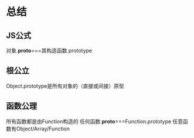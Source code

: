 # 总结
## JS公式
对象.__proto__===其构造函数.prototype
## 根公立
Object.prototype是所有对象的（直接或间接）原型
## 函数公理
所有函数都是由Function构造的
任何函数.__proto__===Function.prototype
任意函数有Object/Array/Function